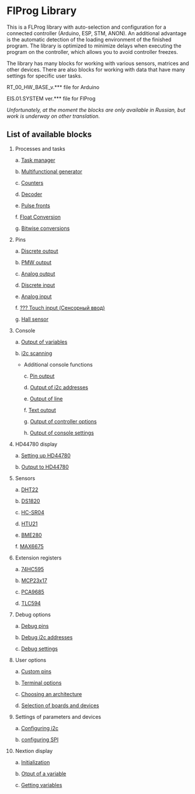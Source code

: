 # FlProg Library

This is a FLProg library with auto-selection and configuration for a connected controller (Arduino, ESP, STM, ANON). An additional advantage is the automatic detection of the loading environment of the finished program.
The library is optimized to minimize delays when executing the program on the controller, which allows you to avoid controller freezes.

The library has many blocks for working with various sensors, matrices and other devices. There are also blocks for working with data that have many settings for specific user tasks.

RT_00_HW_BASE_v.*** file for Arduino

EIS.01.SYSTEM ver.*** file for FlProg

_Unfortunately, at the moment the blocks are only available in Russian, but work is underway on other translation._

## List of available blocks

1. Processes and tasks

    a. [Task manager](https://github.com/Kirill-EIS/FlProg-Universal-Library/wiki/Task-manager)

    b. [Multifunctional generator](https://github.com/Kirill-EIS/FlProg-Universal-Library/wiki/Multifunctional-generator)
    
    c. [Counters](https://github.com/Kirill-EIS/FlProg-Universal-Library/wiki/Counters)

    d. [Decoder](https://github.com/Kirill-EIS/FlProg-Universal-Library/wiki/Decoder)

    e. [Pulse fronts](https://github.com/Kirill-EIS/FlProg-Universal-Library/wiki/Pulse-fronts)

    f. [Float Conversion](https://github.com/Kirill-EIS/FlProg-Universal-Library/wiki/Float-Conversion)

    g. [Bitwise conversions](https://github.com/Kirill-EIS/FlProg-Universal-Library/wiki/Bitwise-conversions)

2. Pins

    a. [Discrete output](https://github.com/Kirill-EIS/FlProg-Universal-Library/wiki/Discrete-output)

    b. [PMW output](https://github.com/Kirill-EIS/FlProg-Universal-Library/wiki/PMW-output)

    c. [Analog output](https://github.com/Kirill-EIS/FlProg-Universal-Library/wiki/Analog-output)

    d. [Discrete input](https://github.com/Kirill-EIS/FlProg-Universal-Library/wiki/Discrete-input)

    e. [Analog input](https://github.com/Kirill-EIS/FlProg-Universal-Library/wiki/Analog-input)

    f. [??? Touch input (Сенсорный ввод)](https://github.com/Kirill-EIS/FlProg-Universal-Library/wiki/Touch-input)

    g. [Hall sensor](https://github.com/Kirill-EIS/FlProg-Universal-Library/wiki/Hall-sensor)
    
3. Console

    a. [Output of variables](https://github.com/Kirill-EIS/FlProg-Universal-Library/wiki/Output-of-variables)
    
    b. [i2c scanning](https://github.com/Kirill-EIS/FlProg-Universal-Library/wiki/i2c-scanning)
    
   + Additional console functions
    
        c. [Pin output](https://github.com/Kirill-EIS/FlProg-Universal-Library/wiki/Pin-output)
        
        d. [Output of i2c addresses](https://github.com/Kirill-EIS/FlProg-Universal-Library/wiki/Output-of-i2c-addresses)
        
        e. [Output of line](https://github.com/Kirill-EIS/FlProg-Universal-Library/wiki/Output-of-line)
        
        f. [Text output](https://github.com/Kirill-EIS/FlProg-Universal-Library/wiki/Text-output)
        
        g. [Output of controller options](https://github.com/Kirill-EIS/FlProg-Universal-Library/wiki/Output-of-controller-options)
        
        h. [Output of console settings](https://github.com/Kirill-EIS/FlProg-Universal-Library/wiki/Output-of-console-settings)

4. HD44780 display

    a. [Setting up HD44780](https://github.com/Kirill-EIS/FlProg-Universal-Library/wiki/Setting-up-HD44780)
    
    b. [Output to HD44780](https://github.com/Kirill-EIS/FlProg-Universal-Library/wiki/Output-to-HD44780)
    
5. Sensors

    a. [DHT22](#DHT22)
    
    b. [DS1820](#DS1820)
    
    c. [HC-SR04](#HC-SR04)
    
    d. [HTU21](#HTU21)
    
    e. [BME280](#BME280)
    
    f. [MAX6675](#MAX6675)
    
6. Extension registers

    a. [74HC595](#74HC595)
    
    b. [MCP23x17](#MCP23x17)
    
    c. [PCA9685](#PCA9685)
    
    d. [TLC594](#TLC594)
    
7. Debug options

    a. [Debug  pins](#Debug-pins)
    
    b. [Debug i2c addresses](#Debug-i2c-addresses)
    
    c. [Debug settings](#Debug-settings)
    
8. User options

    a. [Custom pins](#Custom-pins)
    
    b. [Terminal options](#Terminal-options)
    
    c. [Choosing an architecture](#Choosing-an-architecture)
    
    d. [Selection of boards and devices](#Selection-of-boards-and-devices)
    
9. Settings of parameters and devices

    a. [Configuring i2c](#Configuring-i2c)
    
    b. [configuring SPI](#Configuring-SPI)
    
10. Nextion display

    a. [Initialization](#)
    
    b. [Otput of a variable](#)
    
    c. [Getting variables](#)

